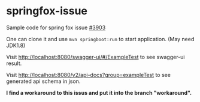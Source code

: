 # springfox-issue

Sample code for spring fox issue [#3903](https://github.com/springfox/springfox/issues/3903)

One can clone it and use ```mvn springboot:run``` to start application. (May need JDK1.8)

Visit [http://localhost:8080/swagger-ui/#/ExampleTest](http://localhost:8080/swagger-ui/#/ExampleTest) to see swagger-ui result.

Visit [http://localhost:8080/v2/api-docs?group=exampleTest](http://localhost:8080/v2/api-docs?group=exampleTest) to see generated api schema in json.

**I find a workaround to this issus and put it into the branch "workaround".**
